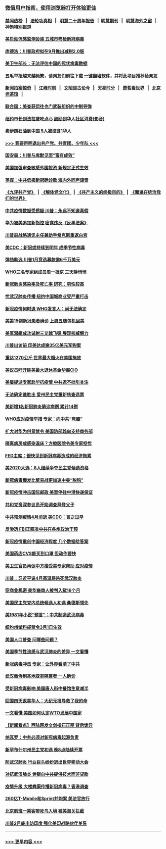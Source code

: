 ### [微信用户指南，使用浏览器打开体验更佳](https://github.com/gfw-breaker/banned-news1/blob/master/indexes/wechat-guide.md?t=0)
#### [禁闻热榜](热点新闻.md?t=0)  &nbsp;&nbsp;|&nbsp;&nbsp; [法轮功真相](https://github.com/gfw-breaker/truth/blob/master/README.md?t=0) &nbsp;&nbsp;|&nbsp;&nbsp; [明慧二十周年报告](https://github.com/gfw-breaker/mh-reports/blob/master/README.md?t=0) &nbsp;&nbsp;|&nbsp;&nbsp;[明慧期刊](https://github.com/gfw-breaker/mh-qikan) &nbsp;&nbsp;|&nbsp;&nbsp; [明慧海外之窗](https://github.com/gfw-breaker/mh-news/blob/master/README.md?t=0) &nbsp;&nbsp;|&nbsp;&nbsp; [神韵特别报道](https://github.com/gfw-breaker/mh-news/blob/master/shenyun.md?t=0)
#### [美启动流感监测设施 五城市筛检新冠病毒](../pages/nsc412/n11869689.md?t=02150444) 
#### [库德洛：川普政府拟在9月推出减税2.0版](../pages/nsc412/n11869627.md?t=02150444) 
#### [美卫生部长：无法评估中国的冠状病毒数据](../pages/nsc412/n11869301.md?t=02150444) 
#### 五毛举报越来越频繁，请网友们前往下载 [一键翻墙软件](https://github.com/gfw-breaker/ssr-accounts)，并将此项目推荐给亲友
#### [新闻拍案惊奇](https://github.com/gfw-breaker/banned-news1/blob/master/pages/link4.md) &nbsp;&nbsp;|&nbsp;&nbsp; [江峰时刻](https://github.com/gfw-breaker/banned-news1/blob/master/pages/link4.md) &nbsp;&nbsp;|&nbsp;&nbsp; [文昭谈古论今](https://github.com/gfw-breaker/banned-news1/blob/master/pages/link4.md) &nbsp;&nbsp;|&nbsp;&nbsp; [天亮时分](https://github.com/gfw-breaker/banned-news1/blob/master/pages/link4.md) &nbsp;&nbsp;|&nbsp;&nbsp; [萧茗看世界](https://github.com/gfw-breaker/banned-news1/blob/master/pages/link4.md) &nbsp;&nbsp;|&nbsp;&nbsp; [北京老茶馆](https://github.com/gfw-breaker/banned-news1/blob/master/pages/link4.md) &nbsp;&nbsp;|&nbsp;&nbsp; 
#### [联合国：美查获运往也门武装组织的中制导弹](../pages/nsc412/n11868677.md?t=02150444) 
#### [纽约市长到法拉盛吃点心  鼓励到华人社区消费(影音)](../pages/nsc412/n11868197.md?t=02150444) 
#### [卖伊朗石油到中国  5人被控含1华人](../pages/nsc412/n11867988.md?t=02150444) 
#### [>>> 我要声明退出共产党、共青团、少年队 <<<](https://github.com/begood0513/goodnews/blob/master/quit/letter.md) 
#### [国安局：川普与库默见面“富有成效”](../pages/nsc412/n11867976.md?t=02150444) 
#### [美国加强审查敏感外国投资 新规定正式生效](../pages/nsc412/n11868041.md?t=02150444) 
#### [英媒：中共低报新冠确诊数 海内外同声谴责](../pages/nsc412/n11867421.md?t=02150444) 
#### [《九评共产党》](https://github.com/begood0513/9ping.md/blob/master/README.md) &nbsp;|&nbsp; [《解体党文化》](../../../../jtdwh.md/blob/master/README.md)  &nbsp;|&nbsp; [《共产主义的终极目的》](../../../../gczydzjmd.md/blob/master/README.md) &nbsp;|&nbsp; [《魔鬼在统治我们的世界》](../../../../mgztzwmdsj.md/blob/master/README.md) 
#### [中共疫情数据受质疑 川普：永远不知道真假](../pages/nsc412/n11867195.md?t=02150444) 
#### [华为被美追加新指控 密谋违反《反黑法案》](../pages/nsc412/n11867191.md?t=02150444) 
#### [川普前战略通讯主任兼助手希克斯重返白宫](../pages/nsc412/n11867104.md?t=02150444) 
#### [美CDC：新冠或持续到明年 成季节性病毒](../pages/nsc412/n11867279.md?t=02150444) 
#### [弹劾助选 川普1月竞选募款逾6千万美元](../pages/nsc412/n11866950.md?t=02150444) 
#### [WHO三名专家组成员周一抵京 三天静悄悄](../pages/nsc412/n11866947.md?t=02150444) 
#### [新冠肺炎感染率及死亡率 研究：男性较高](../pages/nsc412/n11866956.md?t=02150444) 
#### [忧武汉肺炎传播 纽约中国城商业受严重打击](../pages/nsc412/n11866902.md?t=02150444) 
#### [新冠疫情何时退 WHO发言人：尚无法确定](../pages/nsc412/n11866864.md?t=02150444) 
#### [美第15例新冠患者确诊 上周五随包机回美](../pages/nsc412/n11866852.md?t=02150444) 
#### [美军潜艇成功试射三叉戟飞弹 展现核威慑力](../pages/nsc412/n11866046.md?t=02150444) 
#### [川普出访前 印美达成逾35亿美元军购案](../pages/nsc412/n11865444.md?t=02150444) 
#### [重达1270公斤 世界最大烟火在美国施放](../pages/nsc412/n11865198.md?t=02150444) 
#### [美议员吁开除美最大退休基金华裔CIO](../pages/nsc412/n11865230.md?t=02150444) 
#### [美屡提派专家赴华抗疫情 中共迟不批引关注](../pages/nsc412/n11864719.md?t=02150444) 
#### [无法确定谁胜出 爱州民主党重新核查选票](../pages/nsc412/n11864830.md?t=02150444) 
#### [美新增1名新冠肺炎确诊病例 累计14例](../pages/nsc412/n11864893.md?t=02150444) 
#### [WHO应对疫情举措 专家：向中共“弯腰”](../pages/nsc412/n11864727.md?t=02150444) 
#### [扩大对华为供货禁令 美国防部趋向支持商务部](../pages/nsc412/n11864773.md?t=02150444) 
#### [隔离病房成感染温床？方舱医院令美专家担忧](../pages/nsc412/n11864575.md?t=02150444) 
#### [FED主席：很快见到新冠病毒造成的经济拖累](../pages/nsc412/n11864507.md?t=02150444) 
#### [美2020大选：8人继续争夺民主党候选资格](../pages/nsc412/n11864327.md?t=02150444) 
#### [新冠病毒爆发比贸易战更加速中美“脱钩”](../pages/nsc412/n11864470.md?t=02150444) 
#### [新冠疫情冲击国际邮政 美暂停往中港快递保证](../pages/nsc412/n11864207.md?t=02150444) 
#### [共和党资深参议员开始调查拜登父子](../pages/nsc412/n11863984.md?t=02150444) 
#### [中共预测疫情4月消退 美CDC：言之过早](../pages/nsc412/n11864310.md?t=02150444) 
#### [反渗透 FBI正瞄准中共在各州政治干预](../pages/nsc412/n11864300.md?t=02150444) 
#### [新冠疫情重创中国经济程度 几个数据给答案](../pages/nsc412/n11864203.md?t=02150444) 
#### [美国药店CVS能买到口罩 但动作要快](../pages/nsc412/n11862438.md?t=02150444) 
#### [美卫生官员再促中方接受美专家帮助 应对疫情](../pages/nsc412/n11864043.md?t=02150444) 
#### [川普：习近平说4月高温将杀死武汉肺炎](../pages/nsc412/n11860814.md?t=02150444) 
#### [窃商业机密 美华裔商人被判入狱16个月](../pages/nsc412/n11863911.md?t=02150444) 
#### [美国民主党党内总统候选人初选 桑德斯领先](../pages/nsc412/n11863475.md?t=02150444) 
#### [美1981年小说“预言”：中共制造武汉病毒](../pages/nsc412/n11863306.md?t=02150444) 
#### [纽约州塑料袋禁令3月1日生效](../pages/nsc412/n11862832.md?t=02150444) 
#### [美国人口普查  问哪些问题？](../pages/nsc412/n11862808.md?t=02150444) 
#### [美国季节性流感与武汉肺炎的差异 一文看懂](../pages/nsc412/n11862428.md?t=02150444) 
#### [新冠病毒冲击 专家：让外界看清了中共](../pages/nsc412/n11862280.md?t=02150444) 
#### [武汉撤侨到圣地亚哥隔离者 一人确诊](../pages/nsc412/n11862460.md?t=02150444) 
#### [受新冠病毒影响 美国唐人街中餐馆生意减半](../pages/nsc412/n11861940.md?t=02150444) 
#### [回国四天返美华人：大纪元报导救了我的命](../pages/nsc412/n11862181.md?t=02150444) 
#### [一文看懂 美国如何认定WTO发展中国家](../pages/nsc412/n11862051.md?t=02150444) 
#### [【新闻看点】西陆网发文剑指石正丽 背后诡异](../pages/nsc412/n11861792.md?t=02150444) 
#### [纳瓦罗：中共必须对新冠病毒起源负责](../pages/nsc412/n11861810.md?t=02150444) 
#### [新罕布什尔州民主党初选 晚8点陆续开票](../pages/nsc412/n11861872.md?t=02150444) 
#### [防武汉肺炎 行业巨头纷纷退出世界移动大会](../pages/nsc412/n11861795.md?t=02150444) 
#### [对抗武汉肺炎 世银向中共提供技术而非贷款](../pages/nsc412/n11861652.md?t=02150444) 
#### [疫情升级 大楼粪渠传播新冠病毒？香港调查](../pages/nsc412/n11861556.md?t=02150444) 
#### [260亿T-Mobile和Sprint并购案 美法官放行](../pages/nsc412/n11861511.md?t=02150444) 
#### [北京航班一乘客带死鸟入境 被美海关拦截](../pages/nsc412/n11861317.md?t=02150444) 
#### [川普2月底出访印度 强化美印战略伙伴关系](../pages/nsc412/n11860557.md?t=02150444) 

----
#### [ >>> 更早内容 <<< ](../indexes/nsc412-earlier.md)

